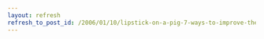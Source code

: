 ```yaml
---
layout: refresh
refresh_to_post_id: /2006/01/10/lipstick-on-a-pig-7-ways-to-improve-the-sex-life-of-your-opac
---
```

